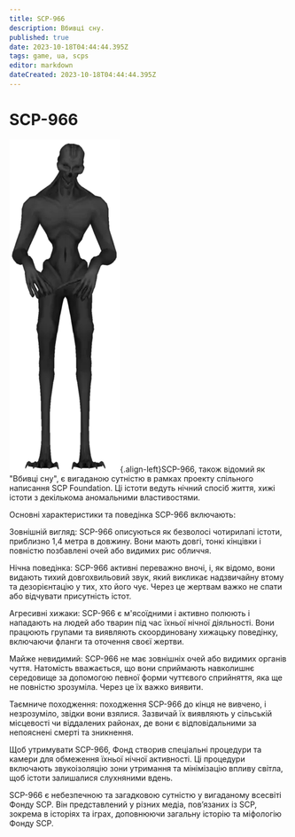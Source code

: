 ```yaml
---
title: SCP-966
description: Вбивці сну.
published: true
date: 2023-10-18T04:44:44.395Z
tags: game, ua, scps
editor: markdown
dateCreated: 2023-10-18T04:44:44.395Z
---
```


# SCP-966
![966.png](/images/roles/966.png){.align-left}SCP-966, також відомий як "Вбивці сну", є вигаданою сутністю в рамках проекту спільного написання SCP Foundation. Ці істоти ведуть нічний спосіб життя, хижі істоти з декількома аномальними властивостями.

Основні характеристики та поведінка SCP-966 включають:

Зовнішній вигляд: SCP-966 описуються як безволосі чотирилапі істоти, приблизно 1,4 метра в довжину. Вони мають довгі, тонкі кінцівки і повністю позбавлені очей або видимих ​​рис обличчя.

Нічна поведінка: SCP-966 активні переважно вночі, і, як відомо, вони видають тихий довгохвильовий звук, який викликає надзвичайну втому та дезорієнтацію у тих, хто його чує. Через це жертвам важко не спати або відчувати присутність істот.

Агресивні хижаки: SCP-966 є м'ясоїдними і активно полюють і нападають на людей або тварин під час їхньої нічної діяльності. Вони працюють групами та виявляють скоординовану хижацьку поведінку, включаючи фланги та оточення своєї жертви.

Майже невидимий: SCP-966 не має зовнішніх очей або видимих ​​органів чуття. Натомість вважається, що вони сприймають навколишнє середовище за допомогою певної форми чуттєвого сприйняття, яка ще не повністю зрозуміла. Через це їх важко виявити.

Таємниче походження: походження SCP-966 до кінця не вивчено, і незрозуміло, звідки вони взялися. Зазвичай їх виявляють у сільській місцевості чи віддалених районах, де вони є відповідальними за непояснені смерті та зникнення.

Щоб утримувати SCP-966, Фонд створив спеціальні процедури та камери для обмеження їхньої нічної активності. Ці процедури включають звукоізоляцію зони утримання та мінімізацію впливу світла, щоб істоти залишалися слухняними вдень.

SCP-966 є небезпечною та загадковою сутністю у вигаданому всесвіті Фонду SCP. Він представлений у різних медіа, пов’язаних із SCP, зокрема в історіях та іграх, доповнюючи загальну історію та міфологію Фонду SCP.